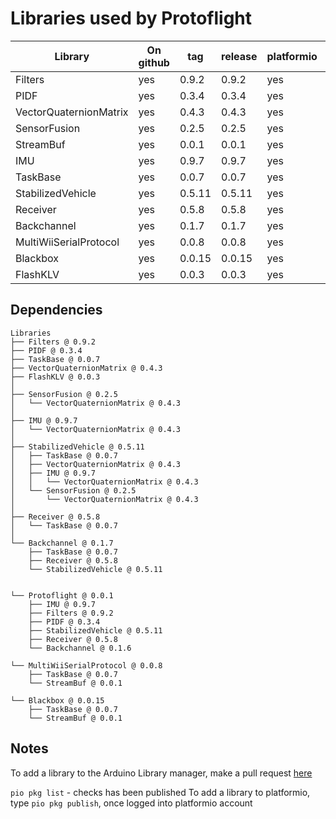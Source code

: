 # Libraries used by Protoflight

| Library                | On github | tag    | release | platformio | Arduino |
| ---------------------- | --------- | ------ | ------- | ---------- | ------- |
| Filters                | yes       | 0.9.2  | 0.9.2   | yes        | no      |
| PIDF                   | yes       | 0.3.4  | 0.3.4   | yes        | no      |
| VectorQuaternionMatrix | yes       | 0.4.3  | 0.4.3   | yes        | no      |
| SensorFusion           | yes       | 0.2.5  | 0.2.5   | yes        | no      |
| StreamBuf              | yes       | 0.0.1  | 0.0.1   | yes        | no      |
| IMU                    | yes       | 0.9.7  | 0.9.7   | yes        | no      |
| TaskBase               | yes       | 0.0.7  | 0.0.7   | yes        | no      |
| StabilizedVehicle      | yes       | 0.5.11 | 0.5.11  | yes        | no      |
| Receiver               | yes       | 0.5.8  | 0.5.8   | yes        | no      |
| Backchannel            | yes       | 0.1.7  | 0.1.7   | yes        | no      |
| MultiWiiSerialProtocol | yes       | 0.0.8  | 0.0.8   | yes        | no      |
| Blackbox               | yes       | 0.0.15 | 0.0.15  | yes        | no      |
| FlashKLV               | yes       | 0.0.3  | 0.0.3   | yes        | no      |

## Dependencies

```text
Libraries
├── Filters @ 0.9.2
├── PIDF @ 0.3.4
├── TaskBase @ 0.0.7
├── VectorQuaternionMatrix @ 0.4.3
├── FlashKLV @ 0.0.3
│
├── SensorFusion @ 0.2.5
│   └── VectorQuaternionMatrix @ 0.4.3
│
├── IMU @ 0.9.7
│   └── VectorQuaternionMatrix @ 0.4.3
│
├── StabilizedVehicle @ 0.5.11
│   ├── TaskBase @ 0.0.7
│   ├── VectorQuaternionMatrix @ 0.4.3
│   ├── IMU @ 0.9.7
│   │   └── VectorQuaternionMatrix @ 0.4.3
│   └── SensorFusion @ 0.2.5
│       └── VectorQuaternionMatrix @ 0.4.3
│
├── Receiver @ 0.5.8
│   └── TaskBase @ 0.0.7
│
└── Backchannel @ 0.1.7
    ├── TaskBase @ 0.0.7
    ├── Receiver @ 0.5.8
    └── StabilizedVehicle @ 0.5.11


└── Protoflight @ 0.0.1
    ├── IMU @ 0.9.7
    ├── Filters @ 0.9.2
    ├── PIDF @ 0.3.4
    ├── StabilizedVehicle @ 0.5.11
    ├── Receiver @ 0.5.8
    └── Backchannel @ 0.1.6

└── MultiWiiSerialProtocol @ 0.0.8
    ├── TaskBase @ 0.0.7
    └── StreamBuf @ 0.0.1

└── Blackbox @ 0.0.15
    ├── TaskBase @ 0.0.7
    └── StreamBuf @ 0.0.1
```

## Notes

To add a library to the Arduino Library manager, make a pull request [here](https://github.com/arduino/library-registry)

`pio pkg list` - checks has been published
To add a library to platformio, type `pio pkg publish`, once logged into platformio account
